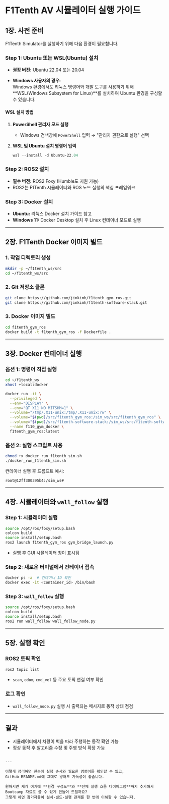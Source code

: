 # F1Tenth AV 시뮬레이터 실행 가이드

## 1장. 사전 준비

F1Tenth Simulator를 실행하기 위해 다음 환경이 필요합니다.

### Step 1: Ubuntu 또는 WSL(Ubuntu) 설치
- **권장 버전:** Ubuntu 22.04 또는 20.04

- **Windows 사용자의 경우:**  
  Windows 환경에서도 리눅스 명령어와 개발 도구를 사용하기 위해 **WSL(Windows Subsystem for Linux)**를 설치하여 Ubuntu 환경을 구성할 수 있습니다.

#### WSL 설치 방법
1. **PowerShell 관리자 모드 실행**  
   - Windows 검색창에 `PowerShell` 입력 → "관리자 권한으로 실행" 선택

2. **WSL 및 Ubuntu 설치 명령어 입력**
   ```powershell
   wsl --install -d Ubuntu-22.04


### Step 2: ROS2 설치
- **필수 버전:** ROS2 Foxy (Humble도 지원 가능)
- ROS2는 F1Tenth 시뮬레이터와 ROS 노드 실행의 핵심 프레임워크

### Step 3: Docker 설치
- **Ubuntu:** 리눅스 Docker 설치 가이드 참고
- **Windows 11:** Docker Desktop 설치 후 Linux 컨테이너 모드로 실행

---

## 2장. F1Tenth Docker 이미지 빌드

### 1. 작업 디렉토리 생성
```bash
mkdir -p ~/f1tenth_ws/src
cd ~/f1tenth_ws/src
````

### 2. Git 저장소 클론

```bash
git clone https://github.com/jinkimh/f1tenth_gym_ros.git
git clone https://github.com/jinkimh/f1tenth-software-stack.git
```

### 3. Docker 이미지 빌드

```bash
cd f1tenth_gym_ros
docker build -t f1tenth_gym_ros -f Dockerfile .
```

---

## 3장. Docker 컨테이너 실행

### 옵션 1: 명령어 직접 실행

```bash
cd ~/f1tenth_ws
xhost +local:docker

docker run -it \
  --privileged \
  --env="DISPLAY" \
  --env="QT_X11_NO_MITSHM=1" \
  --volume="/tmp/.X11-unix:/tmp/.X11-unix:rw" \
  --volume="$(pwd)/src/f1tenth_gym_ros:/sim_ws/src/f1tenth_gym_ros" \
  --volume="$(pwd)/src/f1tenth-software-stack:/sim_ws/src/f1tenth-software-stack" \
  --name f110_gym_docker \
  f1tenth_gym_ros:latest
```

### 옵션 2: 실행 스크립트 사용

```bash
chmod +x docker_run_f1tenth_sim.sh
./docker_run_f1tenth_sim.sh
```

컨테이너 실행 후 프롬프트 예시:

```
root@12ff300395b4:/sim_ws#
```

---

## 4장. 시뮬레이터와 `wall_follow` 실행

### Step 1: 시뮬레이터 실행

```bash
source /opt/ros/foxy/setup.bash
colcon build
source install/setup.bash
ros2 launch f1tenth_gym_ros gym_bridge_launch.py
```

* 실행 후 GUI 시뮬레이터 창이 표시됨

### Step 2: 새로운 터미널에서 컨테이너 접속

```bash
docker ps -a  # 컨테이너 ID 확인
docker exec -it <container_id> /bin/bash
```

### Step 3: `wall_follow` 실행

```bash
source /opt/ros/foxy/setup.bash
colcon build
source install/setup.bash
ros2 run wall_follow wall_follow_node.py
```

---

## 5장. 실행 확인

### ROS2 토픽 확인

```bash
ros2 topic list
```

* `scan`, `odom`, `cmd_vel` 등 주요 토픽 연결 여부 확인

### 로그 확인

* `wall_follow_node.py` 실행 시 출력되는 메시지로 동작 상태 점검

---

## 결과

* 시뮬레이터에서 차량이 벽을 따라 주행하는 동작 확인 가능
* 정상 동작 후 알고리즘 수정 및 주행 방식 확장 가능

```

---

이렇게 정리하면 한눈에 실행 순서와 필요한 명령어를 확인할 수 있고,  
GitHub README.md에 그대로 넣어도 가독성이 좋습니다.  

원하시면 제가 여기에 **환경 구성도**와 **전체 실행 흐름 다이어그램**까지 추가해서 Bootcamp 자료로 쓸 수 있게 만들어 드릴까요?  
그렇게 하면 참가자들이 설치-빌드-실행 관계를 한 번에 이해할 수 있습니다.
```
